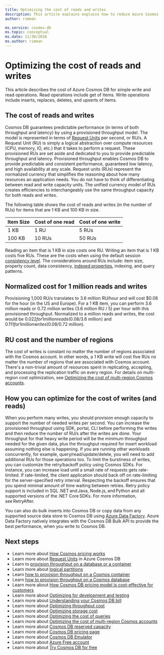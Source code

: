 ```yaml
---
title: Optimizing the cost of reads and writes
description: This article explains explains how to reduce Azure Cosmos DB costs for read and write operations
author: rimman

ms.service: cosmos-db
ms.topic: conceptual
ms.date: 11/30/2018
ms.author: rimman
---
```


# Optimizing the cost of reads and writes

This article describes the cost of Azure Cosmos DB for simple write and read operations. Read operations include get of items. Write operations include inserts, replaces, deletes, and upserts of items.  

## The cost of reads and writes

Cosmos DB guarantees predictable performance (in terms of both throughput and latency) by using a provisioned throughput model. The model is represented in terms of [Request Units](request-units.md) per second, or RU/s. A Request Unit (RU) is simply a logical abstraction over compute resources (CPU, memory, IO, etc.) that it takes to perform a request. These provisioned RUs are set aside and dedicated to you to provide predictable throughput and latency. Provisioned throughput enables Cosmos DB to provide predictable and consistent performance, guaranteed low latency, and high availability at any scale. Request units (RUs) represent the normalized currency that simplifies the reasoning about how many resources an application needs. You do not have to think of differentiating between read and write capacity units. The unified currency model of RUs creates efficiencies to interchangeably use the same throughput capacity for both reads and writes.

The following table shows the cost of reads and writes (in the number of RUs) for items that are 1 KB and 100 KB in size.

|Item Size  |Cost of one read |Cost of one write|
|---------|---------|---------|
|1 KB |1 RU |5 RUs |
|100 KB |10 RUs |50 RUs |

Reading an item that is 1 KB in size costs one RU.  Writing an item that is 1 KB costs five RUs. These are the costs when using the default session [consistency level](consistency-levels.md).  The considerations around RUs include: item size, property count, data consistency, [indexed properties](indexing-policies.md), indexing, and query patterns.

## Normalized cost for 1 million reads and writes

Provisioning 1,000 RU/s translates to 3.6 million RU/hour and will cost $0.08 for the hour (in the US and Europe). For a 1 KB item, you can perform 3.6 million reads or 0.72 million writes (3.6 million RU / 5) per hour with this provisioned throughput. Normalized to a million reads and writes, the cost would be $0.022 for 1 million reads ($0.08/3.6 million) and $0.111 for 1 million writes ($0.08/0.72 million).

## RU cost and the number of regions 

The cost of writes is constant no matter the number of regions associated with the Cosmos account. In other words, a 1 KB write will cost five RUs no matter the number of regions that are associated with Cosmos account. There's a non-trivial amount of resources spent in replicating, accepting, and processing the replication traffic on every region. For details on multi-region cost optimization, see [Optimizing the cost of multi-region Cosmos accounts](optimize-cost-regions.md).

## How you can optimize for the cost of writes (and reads) 

When you perform many writes, you should provision enough capacity to support the number of needed writes per second. You can increase the provisioned throughput using SDK, portal, CLI before performing the writes and then reduce the number of RU/s after the writes are done. Your throughput for that heavy write period will be the minimum throughput needed for the given data, plus the throughput required for insert workload assuming nothing else is happening. If you are running other workloads concurrently, for example, query/read/update/delete, you will need to add additional RUs for those operations too. To limit the burstiness of writes, you can customize the retry/backoff policy using Cosmos SDKs. For instance,  you can increase load until a small rate of requests gets rate-limited. If rate-limited, the client application should back off on rate-limiting for the server-specified retry interval. Respecting the backoff ensures that you spend minimal amount of time waiting between retries. Retry policy support is included in SQL .NET and Java, Node.js, and Python and all supported versions of the .NET Core SDKs. For more information, see RetryAfter.

You can also do bulk inserts into Cosmos DB or copy data from any supported source data store to Cosmos DB using [Azure Data Factory](https://docs.microsoft.com/en-us/azure/data-factory/connector-azure-cosmos-db).  Azure Data Factory natively integrates with the Cosmos DB Bulk API to provide the best performance, when you write to Cosmos DB.

## Next steps

* Learn more about [How Cosmos pricing works](how-pricing-works.md)
* Learn more about [Request Units](request-units.md) in Azure Cosmos DB
* Learn to [provision throughput on a database or a container](set-throughput.md)
* Learn more about [logical partitions](partition-data.md)
* Learn [how to provision throughput on a Cosmos container](how-to-provision-container-throughput.md)
* Learn [how to provision throughput on a Cosmos database](how-to-provision-database-throughput.md)
* Learn more about [How Cosmos DB pricing model is cost-effective for customers](total-cost-of-ownership.md)
* Learn more about [Optimizing for development and testing](optimize-dev-test.md)
* Learn more about [Understanding your Cosmos DB bill](understand-your-bill.md)
* Learn more about [Optimizing throughput cost](optimize-cost-throughput.md)
* Learn more about [Optimizing storage cost](optimize-cost-storage.md)
* Learn more about [Optimizing the cost of queries](optimize-cost-queries)
* Learn more about [Optimizing the cost of multi-region Cosmos accounts](optimize-cost-regions.md)
* Learn more about [Cosmos DB reserved capacity](cosmos-db-reserved-capacity.md)
* Learn more about [Cosmos DB pricing page](https://azure.microsoft.com/en-us/pricing/details/cosmos-db/)
* Learn more about [Cosmos DB Emulator](local-emulator.md)
* Learn more about [Azure Free account](https://azure.microsoft.com/free/)
* Learn more about [Try Cosmos DB for free](https://azure.microsoft.com/en-us/try/cosmosdb/)
